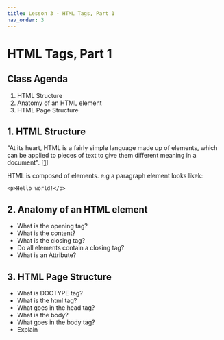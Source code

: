 ```yaml
---
title: Lesson 3 - HTML Tags, Part 1
nav_order: 3
---
```


# HTML Tags, Part 1

## Class Agenda

1. HTML Structure
2. Anatomy of an HTML element
3. HTML Page Structure

## 1. HTML Structure

"At its heart, HTML is a fairly simple language made up of elements, which can be applied to pieces of text to give them different meaning in a document". [[1](https://developer.mozilla.org/en-US/docs/Learn/HTML/Introduction_to_HTML)]

HTML is composed of elements. e.g a paragraph element looks likek:
```
<p>Hello world!</p>
```

## 2. Anatomy of an HTML element

- What is the opening tag?
- What is the content?
- What is the closing tag?
- Do all elements contain a closing tag?
- What is an Attribute?

## 3. HTML Page Structure
- What is DOCTYPE tag?
- What is the html tag?
- What goes in the head tag?
- What is the body?
- What goes in the body tag?
- Explain <title>
- Explain common meta tag usage like <meta name="description">, <meta charset="">.


# Exercise Description

- Open a webpage and look in the dev tools, and identify tags discussed above.
- Students should configure their dev environment with the following:
  - VS Code
  - [Live Server Extension](https://marketplace.visualstudio.com/items?itemName=ritwickdey.LiveServer)
  - Browser (Google Chrome)
- Pracitise creating a basic HTML page in the class
- The page should use the tags explained above

# Glossary & Terminology

- `html tag` -

---

# Homework

// TODO

# Resources

- [MDN Getting started with HTML](https://developer.mozilla.org/en-US/docs/Learn/HTML/Introduction_to_HTML/Getting_started)
- [Other types of metadata in head](https://developer.mozilla.org/en-US/docs/Learn/HTML/Introduction_to_HTML/The_head_metadata_in_HTML#other_types_of_metadata)
